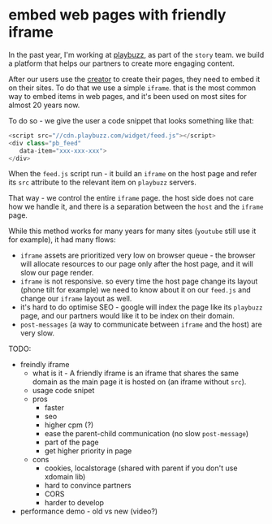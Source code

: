 # embed web pages with friendly iframe

In the past year, I'm working at [playbuzz](https://www.playbuzz.com), as part of the `story` team. we build a platform that helps our partners to create more engaging content.

After our users use the [creator](https://publishers.playbuzz.com/create-with-playbuzz/) to create their pages, they need to embed it on their sites. To do that we use a simple `iframe`. that is the most common way to embed items in web pages, and it's been used on most sites for almost 20 years now.

To do so - we give the user a code snippet that looks something like that:

```js
<script src="//cdn.playbuzz.com/widget/feed.js"></script>
<div class="pb_feed"
   data-item="xxx-xxx-xxx">
</div>
```

When the `feed.js` script run - it build an `iframe` on the host page and refer its `src` attribute to the relevant item on `playbuzz` servers.

That way - we control the entire `iframe` page. the host side does not care how we handle it, and there is a separation between the `host` and the `iframe` page.

While this method works for many years for many sites (`youtube` still use it for example), it had many flows:
 * `iframe` assets are prioritized very low on browser queue - the browser will allocate resources to our page only after the host page, and it will slow our page render.
 * `iframe` is not responsive. so every time the host page change its layout (phone tilt for example) we need to know about it on our `feed.js` and change our `iframe` layout as well.
 * it's hard to do optimise SEO - google will index the page like its `playbuzz` page, and our partners would like it to be index on their domain.
 * `post-messages` (a way to communicate between `iframe` and the host) are very slow.
 
TODO:
 
* freindly iframe 
  * what is it - A friendly iframe is an iframe that shares the same domain as the main page it is hosted on (an iframe without `src`).
  * usage code snipet
  * pros
    * faster
    * seo
    * higher cpm (?)
    * ease the parent-child communication (no slow `post-message`)
    * part of the page
    * get higher priority in page
  * cons
    * cookies, localstorage (shared with parent if you don't use xdomain lib)
    * hard to convince partners
    * CORS
    * harder to develop
* performance demo - old vs new (video?)
